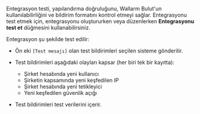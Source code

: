 Entegrasyon testi, yapılandırma doğruluğunu, Wallarm Bulut'un kullanılabilirliğini ve bildirim formatını kontrol etmeyi sağlar. Entegrasyonu test etmek için, entegrasyonu oluştururken veya düzenlerken **Entegrasyonu test et** düğmesini kullanabilirsiniz.

Entegrasyon şu şekilde test edilir:

* Ön eki `[Test mesajı]` olan test bildirimleri seçilen sisteme gönderilir.
* Test bildirimleri aşağıdaki olayları kapsar (her biri tek bir kayıtta):

    * Şirket hesabında yeni kullanıcı
    * Şirketin kapsamında yeni keşfedilen IP
    * Şirket hesabında yeni tetikleyici
    * Yeni keşfedilen güvenlik açığı
* Test bildirimleri test verilerini içerir.